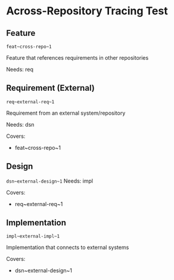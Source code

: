 # Across-Repository Tracing Test

## Feature
`feat~cross-repo~1`

Feature that references requirements in other repositories

Needs: req

## Requirement (External)
`req~external-req~1`

Requirement from an external system/repository

Needs: dsn

Covers: 
- feat~cross-repo~1

## Design
`dsn~external-design~1`
Needs: impl

Covers:
- req~external-req~1

## Implementation
`impl~external-impl~1`

Implementation that connects to external systems

Covers:
- dsn~external-design~1